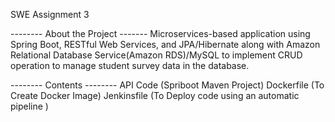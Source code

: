 SWE Assignment 3 

-------- About the Project -------
Microservices-based application using Spring Boot, RESTful Web Services, and JPA/Hibernate along with Amazon Relational Database Service(Amazon RDS)/MySQL to implement CRUD operation to manage student survey data in the database.

-------- Contents --------
API Code (Spriboot Maven Project)
Dockerfile (To Create Docker Image)
Jenkinsfile (To Deploy code using an automatic pipeline )
